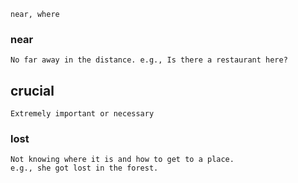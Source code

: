 	near, where


### near
	No far away in the distance. e.g., Is there a restaurant here?
## crucial
	Extremely important or necessary
### lost
	Not knowing where it is and how to get to a place.
	e.g., she got lost in the forest. 